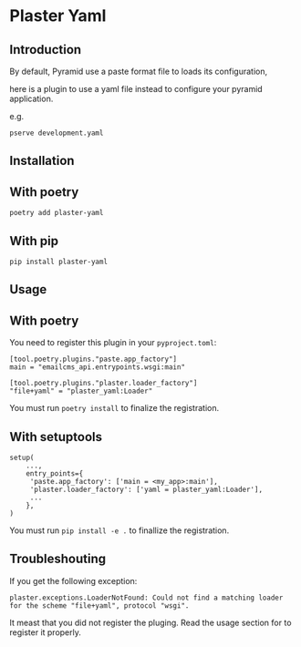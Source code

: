 # Plaster Yaml

## Introduction

By default, Pyramid use a paste format file to loads its configuration,

here is a plugin to use a yaml file instead to configure your pyramid
application.

e.g.

```
pserve development.yaml
```

## Installation

## With poetry

```
poetry add plaster-yaml
```

## With pip

```
pip install plaster-yaml
```

## Usage

## With poetry

You need to register this plugin in your `pyproject.toml`:


```
[tool.poetry.plugins."paste.app_factory"]
main = "emailcms_api.entrypoints.wsgi:main"

[tool.poetry.plugins."plaster.loader_factory"]
"file+yaml" = "plaster_yaml:Loader"
```

You must run `poetry install` to finalize the registration.

## With setuptools

```
setup(
    ...,
    entry_points={
     'paste.app_factory': ['main = <my_app>:main'],
     'plaster.loader_factory': ['yaml = plaster_yaml:Loader'],
     ...
    },
)
```

You must run `pip install -e .` to finallize the registration.

## Troubleshouting

If you get the following exception:

```
plaster.exceptions.LoaderNotFound: Could not find a matching loader for the scheme "file+yaml", protocol "wsgi".
```

It meast that you did not register the pluging. Read the usage section
for to register it properly.

